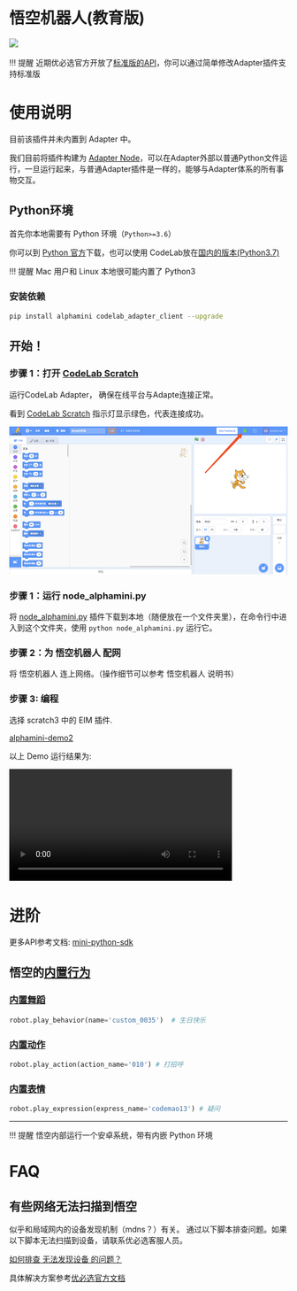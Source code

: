 # 悟空机器人(教育版)
![](https://assets-new.ubtrobot.com/pc/static/cn/images/alphamini_v2/banner.jpg)

!!! 提醒
    近期优必选官方开放了[标准版的API](http://docs.ubtrobot.com/alphamini/python-sdk/qa.html)，你可以通过简单修改Adapter插件支持标准版

# 使用说明
目前该插件并未内置到 Adapter 中。

我们目前将插件构建为 [Adapter Node](/dev_guide/Adapter-Node/)，可以在Adapter外部以普通Python文件运行，一旦运行起来，与普通Adapter插件是一样的，能够与Adapter体系的所有事物交互。

## Python环境
首先你本地需要有 Python 环境（`Python>=3.6`）

你可以到 [Python 官方](https://www.python.org/)下载，也可以使用 CodeLab放在[国内的版本(Python3.7)](https://www.codelab.club/blog/2020/08/20/tools#python)

!!! 提醒
    Mac 用户和 Linux 本地很可能内置了 Python3

### 安装依赖
```bash
pip install alphamini codelab_adapter_client --upgrade 
```

## 开始！


### 步骤 1：打开 [CodeLab Scratch](https://scratch-beta.codelab.club)
运行CodeLab Adapter， 确保在线平台与Adapte连接正常。

看到 [CodeLab Scratch](https://scratch-beta.codelab.club) 指示灯显示绿色，代表连接成功。

![](/img/v2/codelab-scratch3.png)

<!--
下载 [CodeLab Scratch Desktop(离线版)](https://www-old.codelab.club/blog/2020/08/20/tools/)，并运行它。

![](../img/scratch3-home.png)
-->
### 步骤 1：运行 node_alphamini.py

将  [node_alphamini.py](https://github.com/CodeLabClub/codelab_adapter_extensions/blob/master/nodes_v3/node_alphamini.py) 插件下载到本地（随便放在一个文件夹里），在命令行中进入到这个文件夹，使用 `python node_alphamini.py` 运行它。

### 步骤 2：为 悟空机器人 配网

将 悟空机器人 连上网络。（操作细节可以参考 悟空机器人 说明书）


### 步骤 3: 编程

选择 scratch3 中的 EIM 插件.

[alphamini-demo2](https://scratch-beta.codelab.club/?sb3url=https://adapter.codelab.club/sb3/alphamini-demo2.sb3)

以上 Demo 运行结果为: 

<video width=80% src="/video/1600057226116780.mp4#t=0.001" controls="controls"></video>

<!--<img width="600px" src="/img/scratch3_tello.png"/>-->

<!--
以下是一个简单 demo: 

![](/img/d5f48154f5c40003eeb416137b1055ad.png)


[tello3-demo](https://scratch-beta.codelab.club/?sb3url=https://adapter.codelab.club/sb3/tello3-demo.sb3)
-->

<!--![](/img/870f31bff87dc33c9640280c786ca483.png)-->

<!--<img width="600px" src="/img/46f87c6602288de4df896243fc87a3dc.png"/>-->


# 进阶

更多API参考文档: [mini-python-sdk](https://web.ubtrobot.com/mini-python-sdk/guide.html)




## 悟空的[内置行为](https://web.ubtrobot.com/mini-python-sdk/additional.html)

### [内置舞蹈](https://web.ubtrobot.com/mini-python-sdk/additional.html#id2)
```python
robot.play_behavior(name='custom_0035')  # 生日快乐
```

### [内置动作](https://web.ubtrobot.com/mini-python-sdk/additional.html#id3)
```python
robot.play_action(action_name='010') # 打招呼
```

### [内置表情](https://web.ubtrobot.com/mini-python-sdk/additional.html#id4)
```python
robot.play_expression(express_name='codemao13') # 疑问
```

---

!!! 提醒
    悟空内部运行一个安卓系统，带有内嵌 Python 环境


# FAQ
## 有些网络无法扫描到悟空
似乎和局域网内的设备发现机制（mdns？）有关。 通过以下脚本排查问题。如果以下脚本无法扫描到设备，请联系优必选客服人员。

[如何排查 无法发现设备 的问题？](https://adapter.codelab.club/user_guide/FAQ/#_9)

具体解决方案参考[优必选官方文档](http://docs.ubtrobot.com/alphamini/python-sdk/qa.html#demo)

<!--
注意将 `00447` 替换成你自己的设备号

```python
# pip install alphamini
# https://github.com/marklogg/mini_demo/blob/master/test/test_connect.py
import asyncio
import logging

import mini.mini_sdk as MiniSdk
from mini.dns.dns_browser import WiFiDevice

"""根据机器人序列号后缀搜索设备
    搜索指定序列号(在机器人屁股后面)的机器人, 可以只输入序列号尾部字符即可,长度任意, 建议5个字符以上可以准确匹配
"""
device_name = "00447"

async def test_get_device_by_name():
    '''
    10秒超时
    Returns:
        WiFiDevice: 包含机器人名称,ip,port等信息
    '''
    result: WiFiDevice = await MiniSdk.get_device_by_name(device_name, 10)
    print(f"test_get_device_by_name result:{result}")
    return result

async def main():
    device: WiFiDevice = await test_get_device_by_name()
    if device:
        print("已发现设备")
    else:
        print("无法发现设备")


if __name__ == '__main__':
    asyncio.run(main())
```
-->